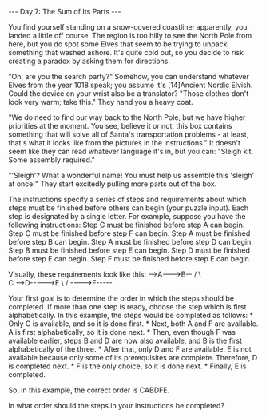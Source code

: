 --- Day 7: The Sum of Its Parts ---

   You find yourself standing on a snow-covered coastline; apparently, you
   landed a little off course. The region is too hilly to see the North
   Pole from here, but you do spot some Elves that seem to be trying to
   unpack something that washed ashore. It's quite cold out, so you decide
   to risk creating a paradox by asking them for directions.

   "Oh, are you the search party?" Somehow, you can understand whatever
   Elves from the year 1018 speak; you assume it's [14]Ancient Nordic
   Elvish. Could the device on your wrist also be a translator? "Those
   clothes don't look very warm; take this." They hand you a heavy coat.

   "We do need to find our way back to the North Pole, but we have higher
   priorities at the moment. You see, believe it or not, this box contains
   something that will solve all of Santa's transportation problems - at
   least, that's what it looks like from the pictures in the
   instructions." It doesn't seem like they can read whatever language
   it's in, but you can: "Sleigh kit. Some assembly required."

   "'Sleigh'? What a wonderful name! You must help us assemble this
   'sleigh' at once!" They start excitedly pulling more parts out of the
   box.

   The instructions specify a series of steps and requirements about which
   steps must be finished before others can begin (your puzzle input).
   Each step is designated by a single letter. For example, suppose you
   have the following instructions:
Step C must be finished before step A can begin.
Step C must be finished before step F can begin.
Step A must be finished before step B can begin.
Step A must be finished before step D can begin.
Step B must be finished before step E can begin.
Step D must be finished before step E can begin.
Step F must be finished before step E can begin.

   Visually, these requirements look like this:
  -->A--->B--
 /    \      \
C      -->D----->E
 \           /
  ---->F-----

   Your first goal is to determine the order in which the steps should be
   completed. If more than one step is ready, choose the step which is
   first alphabetically. In this example, the steps would be completed as
   follows:
     * Only C is available, and so it is done first.
     * Next, both A and F are available. A is first alphabetically, so it
       is done next.
     * Then, even though F was available earlier, steps B and D are now
       also available, and B is the first alphabetically of the three.
     * After that, only D and F are available. E is not available because
       only some of its prerequisites are complete. Therefore, D is
       completed next.
     * F is the only choice, so it is done next.
     * Finally, E is completed.

   So, in this example, the correct order is CABDFE.

   In what order should the steps in your instructions be completed?

